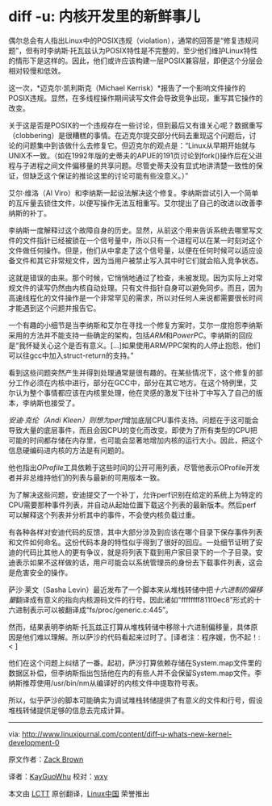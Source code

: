 diff -u: 内核开发里的新鲜事儿
================================================================================
偶尔总会有人指出Linux中的POSIX违规（violation），通常的回答是“修复违规问题”，但有时李纳斯·托瓦兹认为POSIX特性是不完整的，至少他们维护Linux特性的情形下是这样的。因此，他们或许应该构建一层POSIX兼容层，即便这个分层会相对较慢和低效。

这一次，*迈克尔·凯利斯克（Michael Kerrisk）*报告了一个影响文件操作的POSIX违规。显然，在多线程操作期间读写文件会导致竞争出现，重写其它操作的改变。

关于这是否是POSIX的一个违规存在一些讨论，但到最后又有谁关心呢？数据重写（clobbering）是很糟糕的事情。在迈克尔提交部分代码去重现这个问题后，讨论的问题集中到该做什么去修复它。但迈克尔的观点是：“Linux从早期开始就与UNIX不一致。（如在1992年版的史蒂夫的APUE的191页讨论到fork()操作后在父进程与子进程之间文件偏移量的共享问题。尽管史蒂夫没有显式地讲清楚一致性的保证，但缺乏这个保证的推论这里的讨论可能有些没意义。）”

艾尔·维洛（Al Viro）和李纳斯一起设法解决这个修复。李纳斯尝试引入一个简单的互斥量去锁住文件，以便写操作无法互相重写。艾尔提出了自己的改进以改善李纳斯的补丁。

李纳斯一度解释过这个故障自身的历史。显然，从前这个用来告诉系统去哪里写文件的文件指针已经被锁在一个信号量中，所以只有一个进程可以在某一时刻对这个文件做任何操作。但是，他们从中拿走了这个信号量，以便在任何时候可以适应设备文件和其它非常规文件，因为当用户被禁止写入其中时它们就会陷入竞争状态。

这就是错误的由来。那个时候，它悄悄地通过了检查，未被发现。因为实际上对常规文件的读写仍然由内核自动处理。只有文件指针自身可以避免同步。而且，因为高速线程化的文件操作是一个非常罕见的需求，所以对任何人来说都需要很长时间才能遇到这个问题并报告它。

一个有趣的小细节是当李纳斯和艾尔在寻找一个修复方案时，艾尔一度抱怨李纳斯采用的方法并不能支持一些确定的架构，包括*ARM*和*PowerPC*。李纳斯的回应是“我怀疑关心这个是否有意义。[...]如果使用ARM/PPC架构的人停止抱怨，他们可以往gcc中加入struct-return的支持。”

看到这些问题突然产生并得到处理通常是很有趣的。在某些情况下，这个修复的部分工作必须在内核中进行，部分在GCC中，部分在其它地方。在这个特例里，艾尔认为整个事情都应该在内核里处理，他在灵感的激发下往补丁中写入了自己的版本，李纳斯也接受了。

*安迪·克伦（Andi Kleen）*则想为*perf*增加底层CPU事件支持。问题在于这可能会导致大量的底层事件，而且会因CPU的变化而改变。即使为了所有类型的CPU把可能的时间都存储在内存里，也可能会显著地增加内核的运行大小。因此，把这个信息硬编码进内核的方法是有问题的。

他也指出*OProfile*工具依赖于这些时间的公开可用列表，尽管他表示OProfile开发者并非总维持他们的列表与最新的可用版本一致。

为了解决这些问题，安迪提交了一个补丁，允许perf识别在给定的系统上为特定的CPU需要那种事件列表，并自动从起始位置下载这个列表的最新版本。然后perf可以解释这个列表并分析其中的事件，不会使内核负载过重。

有各种各样对安迪代码的反馈，其中大部分涉及到应该在哪个目录下保存事件列表和文件如何命名。这份代码本身的特性似乎得到了很好的回应。一处细节证明了安迪的代码比其他人的更有争议，就是将列表下载到用户家目录下的一个子目录。安迪表示如果不这样做的话，用户可能会以系统管理员的身份去下载事件列表，这会是危害安全的操作。

萨沙·莱文（Sasha Levin）最近发布了一个脚本来从堆栈转储中把*十六进制的偏移量*翻译成有意义的指向内核源码文件的行号。因此诸如“ffffffff811f0ec8”形式的十六进制表示可以被翻译成“fs/proc/generic.c:445”。

然而，结果表明李纳斯·托瓦兹正打算从堆栈转储中移除十六进制偏移量，具体原因是他们难以理解。所以萨沙的代码看起来过时了。[译者注：程序媛，伤不起！:< ]

他们在这个问题上纠结了一番。起初，萨沙打算依赖存储在System.map文件里的数据区补偿，但李纳斯指出包括他在内的有些人并不会保留System.map文件。李纳斯推荐使用/usr/bin/nm从编译好的内核文件中提取符号表。

所以，似乎萨沙的脚本可能确实为调试堆栈转储提供了有意义的文件和行号，假设堆栈转储提供足够的信息去完成计算。

--------------------------------------------------------------------------------

via: http://www.linuxjournal.com/content/diff-u-whats-new-kernel-development-0

原文作者：[Zack Brown][a]

译者：[KayGuoWhu](https://github.com/KayGuoWhu) 校对：[wxy](https://github.com/wxy)

本文由 [LCTT](https://github.com/LCTT/TranslateProject) 原创翻译，[Linux中国](http://linux.cn/) 荣誉推出

[a]:http://www.linuxjournal.com/user/801501